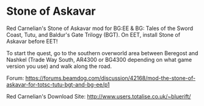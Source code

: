 # Stone of Askavar
Red Carnelian's Stone of Askavar mod for BG:EE &amp; BG: Tales of the Sword Coast, Tutu, and Baldur's Gate Trilogy (BGT).  On EET, install Stone of Askavar before EET!

To start the quest, go to the southern overworld area between Beregost and Nashkel (Trade Way South, AR4300 or BG4300 depending on what game version you use) and walk along the road.

Forum: https://forums.beamdog.com/discussion/42168/mod-the-stone-of-askavar-for-totsc-tutu-bgt-and-bg-ee/p1

Red Carnelian's Download Site: http://www.users.totalise.co.uk/~bluerift/
